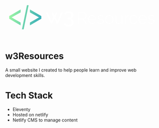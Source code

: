 <svg
							viewBox="0 0 294 73"
							fill="none"
							height="auto"
							width="auto"
							xmlns="http://www.w3.org/2000/svg"
						>
							<g clip-path="url(#clip0)">
								<path
									d="M7.37335 35.9332V30.9334L28.5604 18.7326V24.0602L11.7533 33.4625L28.5604 42.9586V48.2862L7.37335 35.9332ZM31.0307 55.7566L40.306 10.6416H43.4492L34.1998 55.7566H31.0307ZM67.0849 35.9332L45.8979 48.2862V42.9586L62.6792 33.4625L45.8979 24.0602V18.7326L67.0849 30.9334V35.9332Z"
									fill="url(#paint0_linear)"
								/>
								<path
									d="M103.894 24.2253H107.246L98.484 44.7111H95.4479L91.4664 35.0639L87.5268 44.7111H84.4907L75.7291 24.2253H79.0489L86.1401 41.2933L89.4598 32.9004L85.9825 24.2671H89.0186L91.4664 30.7787L93.9141 24.2671H96.9502L93.5149 32.9004L96.8347 41.2933L103.894 24.2253ZM121.796 35.4507C122.924 35.6318 123.894 36.0429 124.706 36.684C125.526 37.325 126.159 38.1368 126.608 39.1193C127.056 40.1018 127.28 41.2062 127.28 42.4325C127.28 44.0282 126.891 45.4322 126.114 46.6447C125.336 47.864 124.237 48.8082 122.815 49.4771C121.4 50.146 119.748 50.4805 117.857 50.4805C115.853 50.4805 114.096 50.1077 112.583 49.3621C111.077 48.6166 109.9 47.5644 109.053 46.2057L111.385 43.8854C111.987 44.9305 112.807 45.7667 113.843 46.3938C114.887 47.0279 116.225 47.3449 117.857 47.3449C119.67 47.3449 121.096 46.9303 122.132 46.1012C123.169 45.2789 123.687 44.0561 123.687 42.4325C123.687 40.7881 123.127 39.4746 122.006 38.4922C120.893 37.5097 119.271 37.0185 117.142 37.0185H116.113V34.1128H117.216C119.114 34.1128 120.567 33.6564 121.575 32.7436C122.591 31.8308 123.099 30.6916 123.099 29.3259C123.099 28.3852 122.875 27.6152 122.426 27.016C121.978 26.4167 121.372 25.9673 120.609 25.6677C119.846 25.3611 118.967 25.2078 117.972 25.2078C116.522 25.2078 115.251 25.5179 114.159 26.138C113.073 26.7512 112.226 27.6048 111.616 28.6987L109.494 26.5038C109.963 25.6189 110.639 24.849 111.522 24.194C112.404 23.539 113.43 23.0303 114.6 22.668C115.769 22.2987 117.013 22.114 118.329 22.114C119.982 22.114 121.446 22.4032 122.721 22.9816C123.995 23.5529 124.986 24.3612 125.694 25.4064C126.408 26.4516 126.765 27.6814 126.765 29.0959C126.765 30.1132 126.566 31.0748 126.166 31.9806C125.774 32.8795 125.203 33.639 124.454 34.2592C123.705 34.8723 122.819 35.2695 121.796 35.4507Z"
									fill="white"
								/>
								<path
									d="M135.965 45.1886V23.7046H144.943C145.872 23.7046 146.718 23.8954 147.479 24.277C148.241 24.6585 148.9 25.1691 149.456 25.8086C150.013 26.4428 150.448 27.1549 150.761 27.945C151.08 28.7296 151.239 29.5358 151.239 30.3634C151.239 31.4329 151.026 32.4325 150.599 33.3623C150.172 34.2867 149.578 35.0633 148.816 35.6921C148.055 36.3155 147.169 36.6971 146.159 36.8368L151.539 45.1886H149.748L144.514 37.0787H137.521V45.1886H135.965ZM137.521 35.6518H145.089C146.024 35.6518 146.834 35.4019 147.52 34.902C148.211 34.3969 148.743 33.7412 149.116 32.935C149.494 32.1235 149.683 31.2663 149.683 30.3634C149.683 29.4336 149.465 28.5711 149.027 27.7757C148.595 26.9749 148.017 26.3273 147.293 25.8328C146.574 25.3384 145.77 25.0912 144.878 25.0912H137.521V35.6518ZM161.483 45.4949C160.37 45.4949 159.336 45.2772 158.38 44.8419C157.429 44.4066 156.603 43.8127 155.9 43.0603C155.204 42.3025 154.658 41.4238 154.264 40.4242C153.869 39.4246 153.672 38.3685 153.672 37.256C153.672 35.7673 154.004 34.4184 154.669 33.2091C155.339 31.9945 156.262 31.0191 157.44 30.2828C158.618 29.5465 159.936 29.1784 161.394 29.1784C162.896 29.1784 164.225 29.5519 165.381 30.2989C166.537 31.046 167.452 32.0295 168.128 33.2494C168.808 34.4694 169.149 35.8049 169.149 37.256C169.149 37.3796 169.149 37.5032 169.149 37.6268C169.149 37.7451 169.14 37.8445 169.124 37.9251H155.252C155.333 39.1182 155.668 40.1985 156.257 41.1658C156.846 42.1332 157.599 42.8937 158.518 43.4473C159.441 44.0008 160.451 44.2776 161.548 44.2776C162.645 44.2776 163.679 43.9954 164.651 43.4311C165.624 42.8668 166.302 42.1413 166.685 41.2545L168.03 41.6173C167.722 42.3643 167.239 43.0307 166.58 43.6166C165.921 44.2024 165.151 44.6619 164.271 44.9951C163.39 45.3283 162.461 45.4949 161.483 45.4949ZM155.187 36.7481H167.69C167.609 35.5174 167.285 34.4291 166.718 33.4832C166.151 32.532 165.405 31.7849 164.481 31.2421C163.558 30.6939 162.539 30.4198 161.427 30.4198C160.308 30.4198 159.293 30.6939 158.38 31.2421C157.472 31.7849 156.732 32.532 156.16 33.4832C155.592 34.4291 155.268 35.5174 155.187 36.7481ZM177.483 45.4949C176.23 45.4949 175.066 45.2826 173.991 44.858C172.916 44.4335 171.973 43.7858 171.163 42.9152L171.86 41.8591C172.729 42.6868 173.61 43.2887 174.501 43.6649C175.398 44.0358 176.373 44.2212 177.426 44.2212C178.782 44.2212 179.881 43.939 180.724 43.3747C181.567 42.8104 181.988 42.0231 181.988 41.0127C181.988 40.3248 181.791 39.7954 181.397 39.4246C181.002 39.0484 180.435 38.7447 179.695 38.5136C178.955 38.2825 178.056 38.0353 176.997 37.7719C175.922 37.4925 175.014 37.2023 174.274 36.9013C173.534 36.595 172.981 36.2 172.613 35.7163C172.251 35.2326 172.07 34.5769 172.07 33.7492C172.07 32.7227 172.33 31.8709 172.848 31.1937C173.367 30.5166 174.066 30.0114 174.947 29.6782C175.827 29.345 176.805 29.1784 177.88 29.1784C179.117 29.1784 180.197 29.3799 181.121 29.783C182.045 30.1861 182.75 30.7208 183.236 31.3872L182.418 32.3546C181.91 31.7097 181.248 31.2314 180.432 30.9197C179.622 30.6079 178.731 30.4521 177.759 30.4521C177.029 30.4521 176.341 30.5542 175.692 30.7584C175.044 30.9573 174.52 31.2851 174.12 31.7419C173.726 32.1934 173.529 32.8007 173.529 33.5638C173.529 34.1711 173.675 34.6468 173.966 34.9907C174.263 35.3347 174.706 35.6141 175.295 35.8291C175.884 36.0387 176.613 36.2644 177.483 36.5063C178.72 36.8073 179.784 37.119 180.676 37.4414C181.572 37.7639 182.264 38.1831 182.75 38.699C183.236 39.2096 183.479 39.9297 183.479 40.8595C183.479 42.2945 182.931 43.4258 181.834 44.2534C180.743 45.0811 179.293 45.4949 177.483 45.4949ZM193.698 45.4949C192.585 45.4949 191.556 45.2826 190.611 44.858C189.671 44.4335 188.855 43.8423 188.164 43.0845C187.472 42.3267 186.935 41.4534 186.551 40.4645C186.168 39.4756 185.976 38.4384 185.976 37.3527C185.976 36.2403 186.168 35.1949 186.551 34.2168C186.935 33.2387 187.475 32.3734 188.172 31.621C188.874 30.8632 189.695 30.2667 190.635 29.8313C191.581 29.396 192.602 29.1784 193.698 29.1784C194.795 29.1784 195.808 29.396 196.737 29.8313C197.671 30.2667 198.492 30.8632 199.2 31.621C199.913 32.3734 200.461 33.2387 200.845 34.2168C201.234 35.1949 201.428 36.2403 201.428 37.3527C201.428 38.4384 201.234 39.4756 200.845 40.4645C200.461 41.4534 199.918 42.3267 199.216 43.0845C198.519 43.8423 197.698 44.4335 196.753 44.858C195.813 45.2826 194.795 45.4949 193.698 45.4949ZM187.491 37.4092C187.491 38.6399 187.77 39.7658 188.326 40.787C188.888 41.8027 189.633 42.6142 190.562 43.2215C191.497 43.8288 192.531 44.1325 193.666 44.1325C194.806 44.1325 195.845 43.8262 196.785 43.2135C197.731 42.5954 198.482 41.7678 199.038 40.7305C199.594 39.6879 199.873 38.5512 199.873 37.3205C199.873 36.0898 199.594 34.9612 199.038 33.9347C198.482 32.9028 197.731 32.0805 196.785 31.4678C195.845 30.8498 194.816 30.5408 193.698 30.5408C192.564 30.5408 191.529 30.8552 190.595 31.484C189.666 32.1074 188.915 32.935 188.342 33.9669C187.775 34.9934 187.491 36.1408 187.491 37.4092ZM204.924 38.5297V29.4525H206.447V38.3201C206.447 40.2764 206.776 41.7355 207.436 42.6975C208.095 43.6542 209.094 44.1325 210.434 44.1325C211.325 44.1325 212.181 43.9363 213.002 43.544C213.823 43.1463 214.547 42.59 215.174 41.8753C215.806 41.1605 216.273 40.3274 216.576 39.3762V29.4525H218.099V43.1893C218.099 43.4311 218.153 43.6139 218.261 43.7375C218.374 43.8557 218.531 43.9256 218.731 43.9471V45.1886C218.531 45.21 218.374 45.2208 218.261 45.2208C218.153 45.2208 218.058 45.21 217.977 45.1886C217.632 45.1456 217.345 45.0005 217.118 44.7532C216.897 44.5006 216.775 44.1916 216.754 43.8262L216.729 41.4641C216.038 42.7163 215.087 43.7025 213.877 44.4227C212.673 45.1375 211.371 45.4949 209.972 45.4949C208.308 45.4949 207.049 44.9091 206.196 43.7375C205.348 42.5659 204.924 40.83 204.924 38.5297H204.924ZM230.412 30.8149C228.997 30.8525 227.754 31.2717 226.685 32.0725C225.62 32.8679 224.878 33.9615 224.456 35.3535V45.1886H222.933V29.4525H224.392V33.322C224.937 32.2149 225.666 31.3147 226.579 30.6214C227.492 29.9227 228.456 29.5223 229.472 29.4202C229.672 29.3987 229.853 29.388 230.015 29.388C230.182 29.388 230.315 29.388 230.412 29.388V30.8149ZM239.414 45.4949C238.323 45.4949 237.3 45.2772 236.343 44.8419C235.393 44.4066 234.561 43.8127 233.848 43.0603C233.14 42.3025 232.589 41.4292 232.195 40.4403C231.8 39.4514 231.603 38.39 231.603 37.256C231.603 35.7458 231.935 34.3861 232.6 33.1769C233.27 31.9623 234.193 30.9922 235.371 30.2667C236.549 29.5411 237.888 29.1784 239.39 29.1784C240.827 29.1784 242.094 29.5062 243.19 30.1619C244.287 30.8175 245.108 31.7097 245.654 32.8383L244.163 33.322C243.698 32.4567 243.034 31.7769 242.169 31.2824C241.31 30.788 240.362 30.5408 239.325 30.5408C238.169 30.5408 237.124 30.8337 236.189 31.4195C235.26 32.0053 234.515 32.8087 233.953 33.8299C233.397 34.8456 233.118 35.9877 233.118 37.256C233.118 38.5082 233.402 39.661 233.969 40.7144C234.542 41.7624 235.298 42.5954 236.238 43.2135C237.183 43.8262 238.223 44.1325 239.358 44.1325C240.087 44.1325 240.8 43.9954 241.497 43.7213C242.199 43.4473 242.81 43.0899 243.328 42.6492C243.847 42.2031 244.187 41.7275 244.349 41.2223L245.84 41.6495C245.575 42.3966 245.116 43.0576 244.462 43.6327C243.814 44.2077 243.058 44.6619 242.194 44.9951C241.335 45.3283 240.408 45.4949 239.414 45.4949ZM255.84 45.4949C254.727 45.4949 253.693 45.2772 252.737 44.8419C251.786 44.4066 250.96 43.8127 250.257 43.0603C249.56 42.3025 249.015 41.4238 248.621 40.4242C248.226 39.4246 248.029 38.3685 248.029 37.256C248.029 35.7673 248.361 34.4184 249.026 33.2091C249.695 31.9945 250.619 31.0191 251.797 30.2828C252.974 29.5465 254.293 29.1784 255.751 29.1784C257.253 29.1784 258.582 29.5519 259.738 30.2989C260.894 31.046 261.809 32.0295 262.485 33.2494C263.165 34.4694 263.505 35.8049 263.505 37.256C263.505 37.3796 263.505 37.5032 263.505 37.6268C263.505 37.7451 263.497 37.8445 263.481 37.9251H249.609C249.69 39.1182 250.025 40.1985 250.614 41.1658C251.203 42.1332 251.956 42.8937 252.874 43.4473C253.798 44.0008 254.808 44.2776 255.905 44.2776C257.002 44.2776 258.036 43.9954 259.008 43.4311C259.981 42.8668 260.659 42.1413 261.042 41.2545L262.387 41.6173C262.079 42.3643 261.596 43.0307 260.937 43.6166C260.278 44.2024 259.508 44.6619 258.628 44.9951C257.747 45.3283 256.818 45.4949 255.84 45.4949H255.84ZM249.544 36.7481H262.047C261.966 35.5174 261.642 34.4291 261.075 33.4832C260.507 32.532 259.762 31.7849 258.838 31.2421C257.914 30.6939 256.896 30.4198 255.783 30.4198C254.665 30.4198 253.65 30.6939 252.737 31.2421C251.829 31.7849 251.089 32.532 250.517 33.4832C249.949 34.4291 249.625 35.5174 249.544 36.7481ZM271.84 45.4949C270.587 45.4949 269.423 45.2826 268.348 44.858C267.273 44.4335 266.33 43.7858 265.52 42.9152L266.217 41.8591C267.086 42.6868 267.967 43.2887 268.858 43.6649C269.755 44.0358 270.73 44.2212 271.783 44.2212C273.139 44.2212 274.238 43.939 275.081 43.3747C275.924 42.8104 276.345 42.0231 276.345 41.0127C276.345 40.3248 276.148 39.7954 275.754 39.4246C275.359 39.0484 274.792 38.7447 274.052 38.5136C273.312 38.2825 272.413 38.0353 271.354 37.7719C270.279 37.4925 269.371 37.2023 268.631 36.9013C267.891 36.595 267.337 36.2 266.97 35.7163C266.608 35.2326 266.427 34.5769 266.427 33.7492C266.427 32.7227 266.687 31.8709 267.205 31.1937C267.724 30.5166 268.423 30.0114 269.304 29.6782C270.184 29.345 271.162 29.1784 272.237 29.1784C273.474 29.1784 274.554 29.3799 275.478 29.783C276.402 30.1861 277.107 30.7208 277.593 31.3872L276.775 32.3546C276.267 31.7097 275.605 31.2314 274.789 30.9197C273.979 30.6079 273.088 30.4521 272.115 30.4521C271.386 30.4521 270.697 30.5542 270.049 30.7584C269.401 30.9573 268.877 31.2851 268.477 31.7419C268.083 32.1934 267.886 32.8007 267.886 33.5638C267.886 34.1711 268.032 34.6468 268.323 34.9907C268.62 35.3347 269.063 35.6141 269.652 35.8291C270.241 36.0387 270.97 36.2644 271.84 36.5063C273.077 36.8073 274.141 37.119 275.032 37.4414C275.929 37.7639 276.621 38.1831 277.107 38.699C277.593 39.2096 277.836 39.9297 277.836 40.8595C277.836 42.2945 277.288 43.4258 276.191 44.2534C275.1 45.0811 273.65 45.4949 271.84 45.4949Z"
									fill="white"
								/>
							</g>
							<defs>
								<linearGradient
									id="paint0_linear"
									x1="7.5972"
									y1="13.3458"
									x2="68.3447"
									y2="28.9704"
									gradientUnits="userSpaceOnUse"
								>
									<stop stop-color="#A2FAA3" />
									<stop offset="1" stop-color="#3AAFB9" />
								</linearGradient>
								<clipPath id="clip0">
									<rect
										width="294"
										height="78"
										fill="white"
										transform="translate(0 -5)"
									/>
								</clipPath>
							</defs>
						</svg>




# w3Resources

A small website I created to help people learn and improve web development skills.

# Tech Stack

- Eleventy
- Hosted on netlify
- Netlify CMS to manage content
